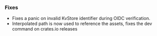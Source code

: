 ### Fixes

- Fixes a panic on invalid KvStore identifier during OIDC verification.
- Interpolated path is now used to reference the assets, fixes the dev command on crates.io releases
